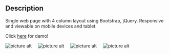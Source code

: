 ## Description

Single web page with 4 column layout using Bootstrap, jQuery. Responsive and viewable on mobile devices and tablet.

Click [here](http://samsho1.surge.sh) for demo!

![picture alt](https://i.ibb.co/w71myWw/Screen-Shot-2021-08-19-at-12-23-08-PM-50-1-50.png)
&nbsp;
&nbsp;
![picture alt](https://i.ibb.co/JkZxC39/Screen-Shot-2021-08-19-at-12-23-26-PM-50-1-50.png)
&nbsp;
&nbsp;
![picture alt](https://i.ibb.co/cgMbrMj/Screen-Shot-2021-08-19-at-12-47-30-PM-50-1-50.png)
&nbsp;
&nbsp;
![picture alt](https://i.ibb.co/sqLgRMm/Screen-Shot-2021-08-19-at-12-23-39-PM-50-1-50.png)
